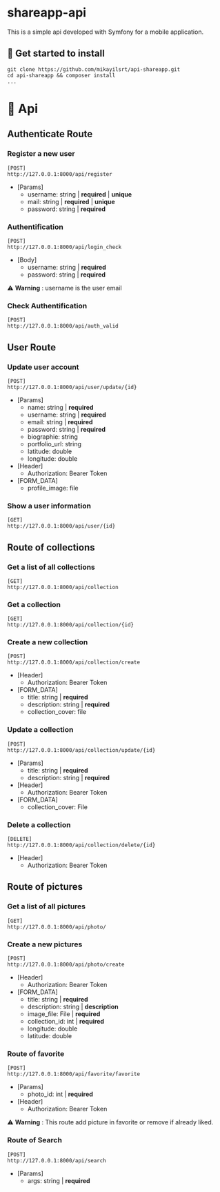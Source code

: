 # shareapp-api

This is a simple api developed with Symfony for a mobile application.

## 🚀 Get started to install

```
git clone https://github.com/mikayilsrt/api-shareapp.git
cd api-shareapp && composer install
...
```

# 🏁 Api

## Authenticate Route

### Register a new user
```
[POST]
http://127.0.0.1:8000/api/register
```
- [Params]
    - username: string | **required** | **unique**
    - mail: string | **required** | **unique**
    - password: string | **required**

### Authentification
```
[POST]
http://127.0.0.1:8000/api/login_check
```
- [Body]
    - username: string | **required**
    - password: string | **required**

⚠️ **Warning** : username is the user email

### Check Authentification
```
[POST]
http://127.0.0.1:8000/api/auth_valid
```

## User Route

### Update user account
```
[POST]
http://127.0.0.1:8000/api/user/update/{id}
```
- [Params]
    - name: string | **required**
    - username: string | **required**
    - email: string | **required**
    - password: string | **required**
    - biographie: string
    - portfolio_url: string
    - latitude: double
    - longitude: double
- [Header]
    - Authorization: Bearer Token
- [FORM_DATA]
    - profile_image: file

### Show a user information
```
[GET]
http://127.0.0.1:8000/api/user/{id}
```

## Route of collections

### Get a list of all collections
```
[GET]
http://127.0.0.1:8000/api/collection
```

### Get a collection
```
[GET]
http://127.0.0.1:8000/api/collection/{id}
```

### Create a new collection
```
[POST]
http://127.0.0.1:8000/api/collection/create
```
- [Header]
    - Authorization: Bearer Token
- [FORM_DATA]
    - title: string | **required**
    - description: string | **required**
    - collection_cover: file

### Update a collection
```
[POST]
http://127.0.0.1:8000/api/collection/update/{id}
```
- [Params]
    - title: string | **required**
    - description: string | **required**
- [Header]
    - Authorization: Bearer Token
- [FORM_DATA]
    - collection_cover: File

### Delete a collection
```
[DELETE]
http://127.0.0.1:8000/api/collection/delete/{id}
```
- [Header]
    - Authorization: Bearer Token

## Route of pictures

### Get a list of all pictures
```
[GET]
http://127.0.0.1:8000/api/photo/
```

### Create a new pictures
```
[POST]
http://127.0.0.1:8000/api/photo/create
```
- [Header]
    - Authorization: Bearer Token
- [FORM_DATA]
    - title: string | **required**
    - description: string | **description**
    - image_file: File | **required**
    - collection_id: int | **required**
    - longitude: double
    - latitude: double

### Route of favorite
```
[POST]
http://127.0.0.1:8000/api/favorite/favorite
```
- [Params]
    - photo_id: int | **required**
- [Header]
    - Authorization: Bearer Token

⚠️ **Warning** : This route add picture in favorite or remove if already liked.

### Route of Search
```
[POST]
http://127.0.0.1:8000/api/search
```
- [Params]
    - args: string | **required**